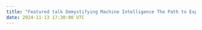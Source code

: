 ```yaml
---
title: "Featured talk Demystifying Machine Intelligence The Path to Explainable AI at AICon0.2, Ankara University YazGit. Explored XAI techniques for transparency in complex models and their role in building industry trust."
date: 2024-11-13 17:30:00 UTC
---
```


